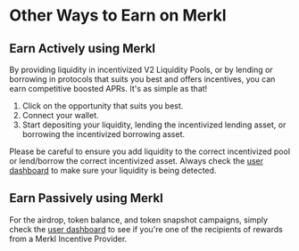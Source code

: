 # Other Ways to Earn on Merkl

## Earn Actively using Merkl

By providing liquidity in incentivized V2 Liquidity Pools, or by lending or borrowing in protocols that suits you best and offers incentives, you can earn competitive boosted APRs. It's as simple as that!

1. Click on the opportunity that suits you best.
2. Connect your wallet.
3. Start depositing your liquidity, lending the incentivized lending asset, or borrowing the incentivized borrowing asset.

Please be careful to ensure you add liquidity to the correct incentivized pool or lend/borrow the correct incentivized asset. Always check the [user dashboard](https://app.merkl.xyz/user) to make sure your liquidity is being detected.

## Earn Passively using Merkl

For the airdrop, token balance, and token snapshot campaigns, simply check the [user dashboard](https://app.merkl.xyz/user) to see if you're one of the recipients of rewards from a Merkl Incentive Provider.
